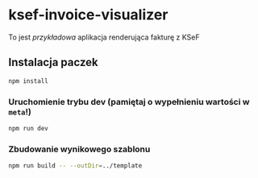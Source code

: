 # ksef-invoice-visualizer

To jest _przykładowa_ aplikacja renderująca fakturę z KSeF

## Instalacja paczek

```sh
npm install
```

### Uruchomienie trybu dev (pamiętaj o wypełnieniu wartości w `meta`!)

```sh
npm run dev
```

### Zbudowanie wynikowego szablonu

```sh
npm run build -- --outDir=../template
```
